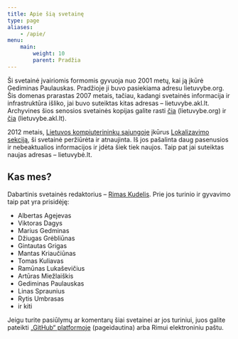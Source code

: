 ```yaml
---
title: Apie šią svetainę
type: page
aliases:
    - /apie/
menu:
    main:
        weight: 10
        parent: Pradžia
---
```


Ši svetainė įvairiomis formomis gyvuoja nuo 2001 metų, kai ją įkūrė Gediminas Paulauskas. Pradžioje ji buvo pasiekiama
adresu lietuvybe.org. Šis domenas prarastas 2007 metais, tačiau, kadangi svetainės informacija ir infrastruktūra išliko,
jai buvo suteiktas kitas adresas – lietuvybe.akl.lt. Archyvines šios senosios svetainės kopijas galite rasti
[čia](https://web.archive.org/web/200704/http://www.lietuvybe.org/ "Svetainės „lietuvybe.org“ archyvinė kopija „archive.org“ svetainėje")
(lietuvybe.org) ir
[čia](https://web.archive.org/web/201202/http://lietuvybe.akl.lt/ "Svetainės „lietuvybe.akl.lt“ archyvinės kopijos „archive.org“ svetainėje")
(lietuvybe.akl.lt).

2012 metais, [Lietuvos kompiuterininkų sąjungoje](https://www.liks.lt/) įkūrus
[Lokalizavimo sekciją](https://www.liks.lt/liks-sekcijos/liks-lokalizavimo-sekcija/), ši svetainė peržiūrėta ir
atnaujinta. Iš jos pašalinta daug pasenusios ir nebeaktualios informacijos ir įdėta šiek tiek
naujos. Taip pat jai suteiktas naujas adresas – lietuvybė.lt.

Kas mes?
--------

Dabartinis svetainės redaktorius – [Rimas Kudelis](mailto:rimas@kudelis.lt). Prie jos turinio ir gyvavimo taip pat yra
prisidėję:

* Albertas Agejevas
* Viktoras Dagys
* Marius Gedminas
* Džiugas Grėbliūnas
* Gintautas Grigas
* Mantas Kriaučiūnas
* Tomas Kuliavas
* Ramūnas Lukaševičius
* Artūras Miežlaiškis
* Gediminas Paulauskas
* Linas Spraunius
* Rytis Umbrasas 
* ir kiti

Jeigu turite pasiūlymų ar komentarų šiai svetainei ar jos turiniui, juos galite pateikti
[„GitHub“ platformoje](https://github.com/lietuvybe-lt/lietuvybe.lt/) (pageidautina) arba Rimui elektroniniu paštu.
